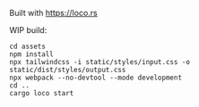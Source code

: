 Built with https://loco.rs

WIP build:
```
cd assets
npm install
npx tailwindcss -i static/styles/input.css -o static/dist/styles/output.css
npx webpack --no-devtool --mode development
cd ..
cargo loco start
```